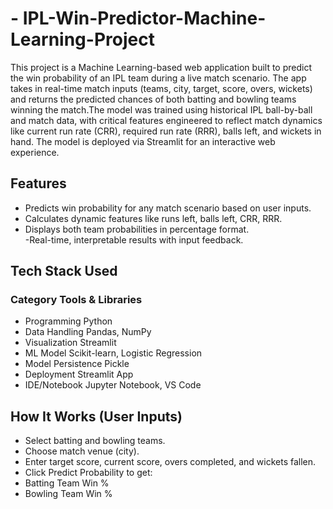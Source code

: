 # - IPL-Win-Predictor-Machine-Learning-Project
This project is a Machine Learning-based web application built to predict the win probability of an IPL team during a live match scenario. The app takes in real-time match inputs (teams, city, target, score, overs, wickets) and returns the predicted chances of both batting and bowling teams winning the match.The model was trained using historical IPL ball-by-ball and match data, with critical features engineered to reflect match dynamics like current run rate (CRR), required run rate (RRR), balls left, and wickets in hand. The model is deployed via Streamlit for an interactive web experience.<br>
## Features<br>
- Predicts win probability for any match scenario based on user inputs.<br>
- Calculates dynamic features like runs left, balls left, CRR, RRR.<br>
-  Displays both team probabilities in percentage format.<br>
-Real-time, interpretable results with input feedback.<br>
## Tech Stack Used<br>
### Category	      Tools & Libraries
- Programming     	     Python
- Data Handling	      Pandas, NumPy
- Visualization        	Streamlit
- ML Model	      Scikit-learn, Logistic Regression 
- Model Persistence       	Pickle
- Deployment	           Streamlit App
- IDE/Notebook     	Jupyter Notebook, VS Code
## How It Works (User Inputs)
- Select batting and bowling teams.<br>
- Choose match venue (city).<br>
- Enter target score, current score, overs completed, and wickets fallen.<br>
- Click Predict Probability to get:<br>
- Batting Team Win %<br>
- Bowling Team Win %<br>
